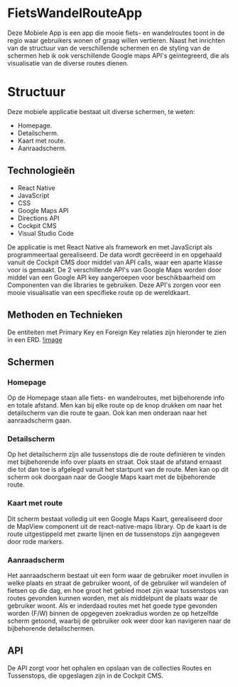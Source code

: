 # FietsWandelRouteApp

Deze Mobiele App is een app die mooie fiets- en wandelroutes toont in de regio waar gebruikers wonen of graag willen vertieren. Naast het inrichten van de structuur van de verschillende schermen en de styling van de schermen heb ik ook verschillende Google maps API's geïntegreerd, die als visualisatie van de diverse routes dienen.

# Structuur

Deze mobiele applicatie bestaat uit diverse schermen, te weten:
* Homepage.
* Detailscherm.
* Kaart met route.
* Aanraadscherm.

## Technologieën

* React Native
* JavaScript
* CSS
* Google Maps API
* Directions API
* Cockpit CMS
* Visual Studio Code

De applicatie is met React Native als framework en met JavaScript als programmeertaal gerealiseerd. De data wordt gecrëeerd in en opgehaald vanuit de Cockpit CMS door middel van API calls, waar een aparte klasse voor is gemaakt. De 2 verschillende API's van Google Maps worden door middel van een Google API key aangeroepen voor beschikbaarheid om Componenten van die libraries te gebruiken. Deze API's zorgen voor een mooie visualisatie van een specifieke route op de wereldkaart.

## Methoden en Technieken

De entiteiten met Primary Key en Foreign Key relaties zijn hieronder te zien in een ERD.
[!image](assets/ERD_RouteApp.png)

## Schermen

### Homepage

Op de Homepage staan alle fiets- en wandelroutes, met bijbehorende info en totale afstand. Men kan bij elke route op de knop drukken om naar het detailscherm van die route te gaan. Ook kan men onderaan naar het aanraadscherm gaan.

### Detailscherm

Op het detailscherm zijn alle tussenstops die de route definiëren te vinden met bijbehorende info over plaats en straat. Ook staat de afstand ernaast die tot dan toe is afgelegd vanuit het startpunt van de route. Men kan op dit scherm ook doorgaan naar de Google Maps kaart met de bijbehorende route.

### Kaart met route

Dit scherm bestaat volledig uit een Google Maps Kaart, gerealiseerd door de MapView component uit de react-native-maps library. Op de kaart is de route uitgestippeld met zwarte lijnen en de tussenstops zijn aangegeven door rode markers.

### Aanraadscherm

Het aanraadscherm bestaat uit een form waar de gebruiker moet invullen in welke plaats en straat de gebruiker woont, of de gebruiker wil wandelen of fietsen op die dag, en hoe groot het gebied moet zijn waar tussenstops van routes gevonden kunnen worden, met als middelpunt de plaats waar de gebruiker woont. Als er inderdaad routes met het goede type gevonden worden (F/W) binnen de opgegeven zoekradius worden ze op hetzelfde scherm getoond, waarbij de gebruiker ook weer door kan navigeren naar de bijbehorende detailschermen.

## API

De API zorgt voor het ophalen en opslaan van de collecties Routes en Tussenstops, die opgeslagen zijn in de Cockpit CMS.
